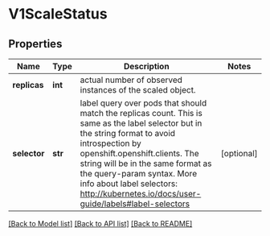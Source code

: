 # V1ScaleStatus

## Properties
Name | Type | Description | Notes
------------ | ------------- | ------------- | -------------
**replicas** | **int** | actual number of observed instances of the scaled object. | 
**selector** | **str** | label query over pods that should match the replicas count. This is same as the label selector but in the string format to avoid introspection by openshift.openshift.clients. The string will be in the same format as the query-param syntax. More info about label selectors: http://kubernetes.io/docs/user-guide/labels#label-selectors | [optional] 

[[Back to Model list]](../README.md#documentation-for-models) [[Back to API list]](../README.md#documentation-for-api-endpoints) [[Back to README]](../README.md)


